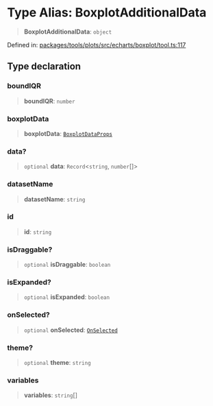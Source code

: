 # Type Alias: BoxplotAdditionalData

> **BoxplotAdditionalData**: `object`

Defined in: [packages/tools/plots/src/echarts/boxplot/tool.ts:117](https://github.com/GeoDaCenter/openassistant/blob/0f7bf760e453a1735df9463dc799b04ee2f630fd/packages/tools/plots/src/echarts/boxplot/tool.ts#L117)

## Type declaration

### boundIQR

> **boundIQR**: `number`

### boxplotData

> **boxplotData**: [`BoxplotDataProps`](BoxplotDataProps.md)

### data?

> `optional` **data**: `Record`\<`string`, `number`[]\>

### datasetName

> **datasetName**: `string`

### id

> **id**: `string`

### isDraggable?

> `optional` **isDraggable**: `boolean`

### isExpanded?

> `optional` **isExpanded**: `boolean`

### onSelected?

> `optional` **onSelected**: [`OnSelected`](OnSelected.md)

### theme?

> `optional` **theme**: `string`

### variables

> **variables**: `string`[]
